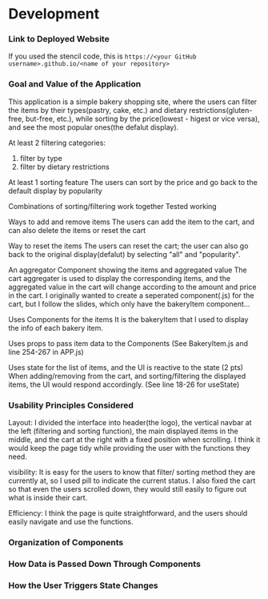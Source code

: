 # Development

### Link to Deployed Website
If you used the stencil code, this is `https://<your GitHub username>.github.io/<name of your repository>`

### Goal and Value of the Application
This application is a simple bakery shopping site, where the users can filter the items by their types(pastry, cake, etc.) and dietary restrictions(gluten-free, but-free, etc.), while sorting by the price(lowest - higest or vice versa), and see the most popular ones(the defalut display).

At least 2 filtering categories:
1. filter by type
2. filter by dietary restrictions


At least 1 sorting feature
The users can sort by the price and go back to the default display by popularity

Combinations of sorting/filtering work together
Tested working

Ways to add and remove items
The users can add the item to the cart, and can also delete the items or reset the cart

Way to reset the items
The users can reset the cart; the user can also go back to the original display(defalut) by selecting "all" and "popularity".

An aggregator Component showing the items and aggregated value 
The cart aggregater is used to display the corresponding items, and the aggregated value in the cart will change according to the amount and price in the cart. I originally wanted to create a seperated component(.js) for the cart, but I follow the slides, which only have the bakeryItem component...

Uses Components for the items
It is the bakeryItem that I used to display the info of each bakery item.

Uses props to pass item data to the Components
(See BakeryItem.js and line 254-267 in APP.js)

Uses state for the list of items, and the UI is reactive to the state (2 pts)
When adding/removing from the cart, and sorting/filtering the displayed items, the UI would respond accordingly. 
(See line 18-26 for useState)

### Usability Principles Considered
Layout:
I divided the interface into header(the logo), the vertical navbar at the left (filtering and sorting function), the main displayed items in the middle, and the cart at the right with a fixed position when scrolling. I think it would keep the page tidy while providing the user with the functions they need. 

visibility:
It is easy for the users to know that filter/ sorting method they are currently at, so I used pill to indicate the current status. I also fixed the cart so that even the users scrolled down, they would still easily to figure out what is inside their cart.

Efficiency:
I think the page is quite straightforward, and the users should easily navigate and use the functions.

### Organization of Components

### How Data is Passed Down Through Components

### How the User Triggers State Changes

